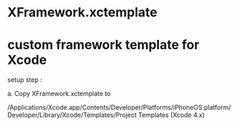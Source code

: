 XFramework.xctemplate
=====================

custom framework template for Xcode
=====================

setup step : 

a. Copy XFramework.xctemplate to 
   
   /Applications/Xcode.app/Contents/Developer/Platforms/iPhoneOS.platform/Developer/Library/Xcode/Templates/Project Templates
   (Xcode 4.x)
